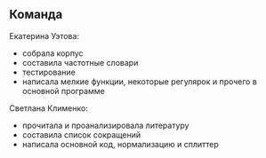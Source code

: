 ## Команда

Екатерина Уэтова:
- собрала корпус
- составила частотные словари
- тестирование
- написала мелкие функции, некоторые регулярок и прочего в основной программе

Светлана Клименко:
- прочитала и проанализировала литературу
- составила список сокращений
- написала основной код, нормализацию и сплиттер